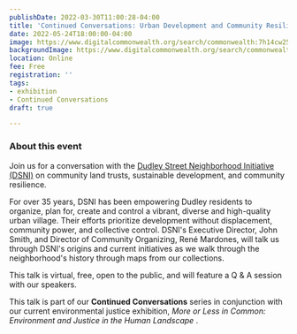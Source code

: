 ```yaml
---
publishDate: 2022-03-30T11:00:28-04:00
title: 'Continued Conversations: Urban Development and Community Resilience'
date: 2022-05-24T18:00:00-04:00
image: https://www.digitalcommonwealth.org/search/commonwealth:7h14cw252/manifest.json
backgroundImage: https://www.digitalcommonwealth.org/search/commonwealth:7h14cw252/manifest.json
location: Online
fee: Free
registration: ''
tags:
- exhibition
- Continued Conversations
draft: true

---
```

### About this event

Join us for a conversation with the [Dudley Street Neighborhood Initiative (DSNI)](https://www.dsni.org/) on community land trusts, sustainable development, and community resilience.

For over 35 years, DSNI has been empowering Dudley residents to organize, plan for, create and control a vibrant, diverse and high-quality urban village. Their efforts prioritize development without displacement, community power, and collective control. DSNI's Executive Director, John Smith, and Director of Community Organizing, René Mardones, will talk us through DSNI's origins and current initiatives as we walk through the neighborhood's history through maps from our collections.

This talk is virtual, free, open to the public, and will feature a Q & A session with our speakers.

This talk is part of our **Continued Conversations** series in conjunction with our current environmental justice exhibition, _More or Less in Common: Environment and Justice in the Human Landscape_ .